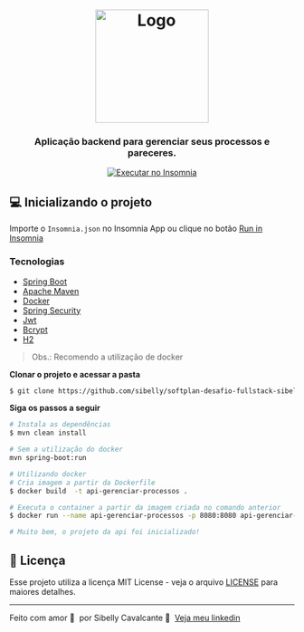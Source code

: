 <h1 align="center">
  <img alt="Logo" src="https://www.softplan.com.br/wp-content/themes/softplan-2019/imagens/logo_versao_positiva.svg" width="200px">
</h1>

<h3 align="center">
  Aplicação backend para gerenciar seus processos e pareceres.
</h3>

<p id="insomniaButton" 
align="center">
  <a href="https://insomnia.rest/run/?label=ApiGerenciarProcessos%20-%20sibelly&uri=https%3A%2F%2Fraw.githubusercontent.com%2Fsibelly%2Fsoftplan-desafio-fullstack-sibelly-cavalcante%2Fmaster%2FInsomnia.json" target="_blank"><img src="https://insomnia.rest/images/run.svg" alt="Executar no Insomnia"></a>
</p>

## 💻 Inicializando o projeto

Importe o `Insomnia.json` no Insomnia App ou clique no botão [Run in Insomnia](#insomniaButton)

### Tecnologias

- [Spring Boot](https://spring.io/projects/spring-boot)
- [Apache Maven](https://maven.apache.org/)
- [Docker](https://www.docker.com/)
- [Spring Security](https://spring.io/projects/spring-security)
- [Jwt](https://jwt.io/)
- [Bcrypt](https://www.npmjs.com/package/bcrypt)
- [H2](https://www.h2database.com/html/main.html)

> Obs.: Recomendo a utilização de docker

**Clonar o projeto e acessar a pasta**

```bash
$ git clone https://github.com/sibelly/softplan-desafio-fullstack-sibelly-cavalcante.git && cd api-gerenciar-projetos
```

**Siga os passos a seguir**

```bash
# Instala as dependências
$ mvn clean install

# Sem a utilização do docker
mvn spring-boot:run

# Utilizando docker
# Cria imagem a partir da Dockerfile
$ docker build  -t api-gerenciar-processos . 

# Executa o container a partir da imagem criada no comando anterior
$ docker run --name api-gerenciar-processos -p 8080:8080 api-gerenciar-processos

# Muito bem, o projeto da api foi inicializado!
```
## 📝 Licença

Esse projeto utiliza a licença MIT License - veja o arquivo [LICENSE](LICENSE) para maiores detalhes.

---

Feito com amor 💜 &nbsp;por Sibelly Cavalcante 👋 &nbsp;[Veja meu linkedin](https://www.linkedin.com/in/sibelly-cavalcante/)